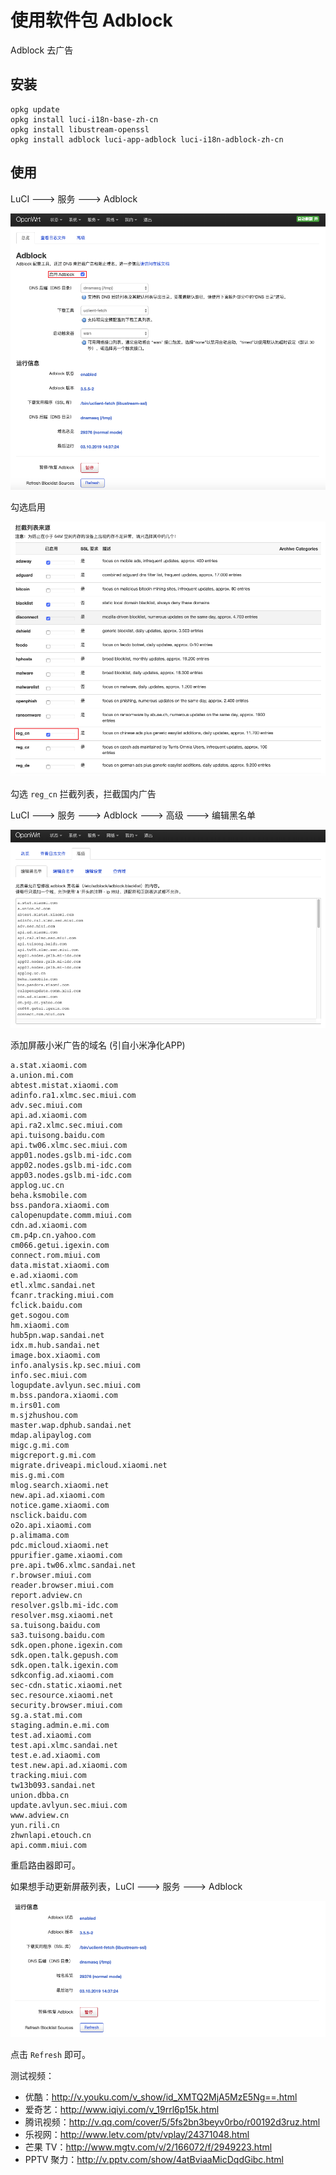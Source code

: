 # 使用软件包 Adblock

Adblock 去广告

## 安装

```
opkg update
opkg install luci-i18n-base-zh-cn
opkg install libustream-openssl
opkg install adblock luci-app-adblock luci-i18n-adblock-zh-cn
```

## 使用

LuCI ---> 服务 ---> Adblock

![Snipaste_2019-10-03_14-39-37.png](https://raw.githubusercontent.com/stuarthua/PicGo/master/oh-my-openwrt/Snipaste_2019-10-03_14-39-37.png)

勾选启用

![Snipaste_2019-10-03_14-40-29.png](https://raw.githubusercontent.com/stuarthua/PicGo/master/oh-my-openwrt/Snipaste_2019-10-03_14-40-29.png)

勾选 `reg_cn` 拦截列表，拦截国内广告

LuCI ---> 服务 ---> Adblock ---> 高级 ---> 编辑黑名单

![Snipaste_2019-10-03_14-41-49.png](https://raw.githubusercontent.com/stuarthua/PicGo/master/oh-my-openwrt/Snipaste_2019-10-03_14-41-49.png)

添加屏蔽小米广告的域名 (引自小米净化APP)

```
a.stat.xiaomi.com
a.union.mi.com
abtest.mistat.xiaomi.com
adinfo.ra1.xlmc.sec.miui.com
adv.sec.miui.com
api.ad.xiaomi.com
api.ra2.xlmc.sec.miui.com
api.tuisong.baidu.com
api.tw06.xlmc.sec.miui.com
app01.nodes.gslb.mi-idc.com
app02.nodes.gslb.mi-idc.com
app03.nodes.gslb.mi-idc.com
applog.uc.cn
beha.ksmobile.com
bss.pandora.xiaomi.com
calopenupdate.comm.miui.com
cdn.ad.xiaomi.com
cm.p4p.cn.yahoo.com
cm066.getui.igexin.com
connect.rom.miui.com
data.mistat.xiaomi.com
e.ad.xiaomi.com
etl.xlmc.sandai.net
fcanr.tracking.miui.com
fclick.baidu.com
get.sogou.com
hm.xiaomi.com
hub5pn.wap.sandai.net
idx.m.hub.sandai.net
image.box.xiaomi.com
info.analysis.kp.sec.miui.com
info.sec.miui.com
logupdate.avlyun.sec.miui.com
m.bss.pandora.xiaomi.com
m.irs01.com
m.sjzhushou.com
master.wap.dphub.sandai.net
mdap.alipaylog.com
migc.g.mi.com
migcreport.g.mi.com
migrate.driveapi.micloud.xiaomi.net
mis.g.mi.com
mlog.search.xiaomi.net
new.api.ad.xiaomi.com
notice.game.xiaomi.com
nsclick.baidu.com
o2o.api.xiaomi.com
p.alimama.com
pdc.micloud.xiaomi.net
ppurifier.game.xiaomi.com
pre.api.tw06.xlmc.sandai.net
r.browser.miui.com
reader.browser.miui.com
report.adview.cn
resolver.gslb.mi-idc.com
resolver.msg.xiaomi.net
sa.tuisong.baidu.com
sa3.tuisong.baidu.com
sdk.open.phone.igexin.com
sdk.open.talk.gepush.com
sdk.open.talk.igexin.com
sdkconfig.ad.xiaomi.com
sec-cdn.static.xiaomi.net
sec.resource.xiaomi.net
security.browser.miui.com
sg.a.stat.mi.com
staging.admin.e.mi.com
test.ad.xiaomi.com
test.api.xlmc.sandai.net
test.e.ad.xiaomi.com
test.new.api.ad.xiaomi.com
tracking.miui.com
tw13b093.sandai.net
union.dbba.cn
update.avlyun.sec.miui.com
www.adview.cn
yun.rili.cn
zhwnlapi.etouch.cn
api.comm.miui.com
```

重启路由器即可。

如果想手动更新屏蔽列表，LuCI ---> 服务 ---> Adblock

![Snipaste_2019-10-03_14-44-57.png](https://raw.githubusercontent.com/stuarthua/PicGo/master/oh-my-openwrt/Snipaste_2019-10-03_14-44-57.png)

点击 `Refresh` 即可。

测试视频：

* 优酷：http://v.youku.com/v_show/id_XMTQ2MjA5MzE5Ng==.html
* 爱奇艺：http://www.iqiyi.com/v_19rrl6p15k.html
* 腾讯视频：http://v.qq.com/cover/5/5fs2bn3beyv0rbo/r00192d3ruz.html
* 乐视网：http://www.letv.com/ptv/vplay/24371048.html
* 芒果 TV：http://www.mgtv.com/v/2/166072/f/2949223.html
* PPTV 聚力：http://v.pptv.com/show/4atBviaaMicDqdGibc.html

